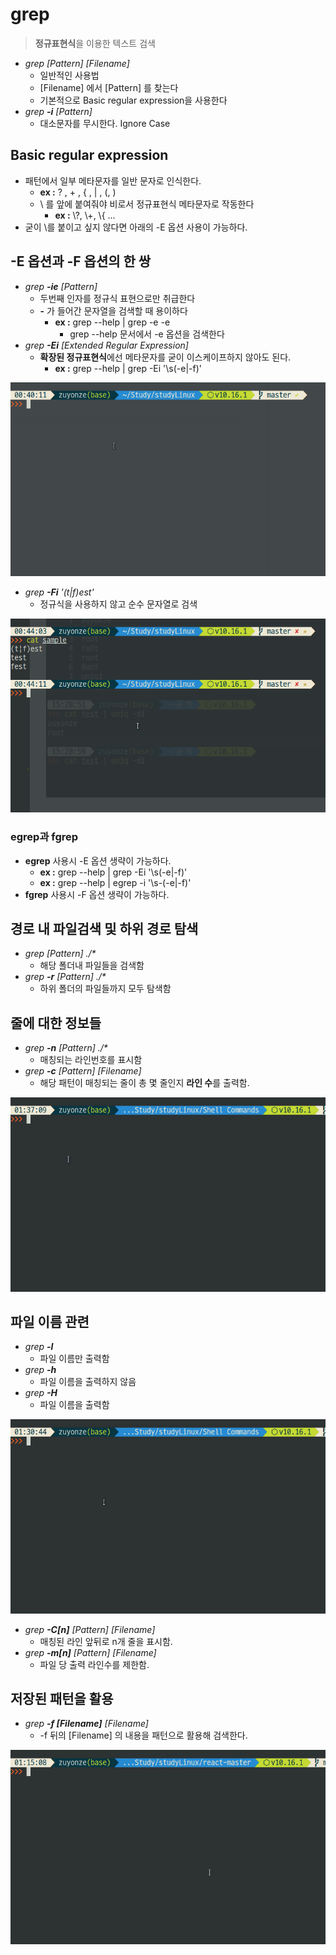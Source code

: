 # grep

> **정규표현식**을 이용한 텍스트 검색

* *grep [Pattern] [Filename]*
  * 일반적인 사용법
  * [Filename] 에서 [Pattern] 를 찾는다
  * 기본적으로 Basic regular expression을 사용한다
* *grep **-i** [Pattern]*
  * 대소문자를 무시한다. Ignore Case

## Basic regular expression

* 패턴에서 일부 메타문자를 일반 문자로 인식한다.
  * **ex :** ? , + , { , | , (, )
  * \\ 를 앞에 붙여줘야 비로서 정규표현식 메타문자로 작동한다
    * **ex :** \\?, \\+, \\{ ...
* 굳이 \\를 붙이고 싶지 않다면 아래의 -E 옵션 사용이 가능하다.

## -E 옵션과 -F 옵션의 한 쌍

* *grep **-ie** [Pattern]*
  * 두번째 인자를 정규식 표현으로만 취급한다
  * **-** 가 들어간 문자열을 검색할 때 용이하다
    * **ex :** grep --help | grep -e -e
      * grep --help 문서에서 -e 옵션을 검색한다
* *grep **-Ei** [Extended Regular Expression]*
  * **확장된 정규표현식**에선 메타문자를 굳이 이스케이프하지 않아도 된다.
    * **ex :** grep --help | grep -Ei '\s(-e|-f)'

![grep 기본 예시](./imgs/grep1.gif)

* *grep **-Fi** '(t|f)est'*
  * 정규식을 사용하지 않고 순수 문자열로 검색

![grep -F 기본 예시](./imgs/grep2.gif)

### egrep과 fgrep

* **egrep** 사용시 -E 옵션 생략이 가능하다.
  * **ex :** grep --help | grep -Ei '\s(-e|-f)'
  * **ex :** grep --help | egrep -i '\s-(-e|-f)'
* **fgrep** 사용시 -F 옵션 생략이 가능하다.

## 경로 내 파일검색 및 하위 경로 탐색

* *grep [Pattern] ./\**
  * 해당 폴더내 파일들을 검색함
* *grep **-r** [Pattern] ./\**
  * 하위 폴더의 파일들까지 모두 탐색함

## 줄에 대한 정보들

* *grep **-n** [Pattern] ./\**
  * 매칭되는 라인번호를 표시함
* *grep **-c** [Pattern] [Filename]*
  * 해당 패턴이 매칭되는 줄이 총 몇 줄인지 **라인 수**를 출력함.

![grep -nc 기본 예시](./imgs/grep5.gif)

## 파일 이름 관련

* *grep **-l***
  * 파일 이름만 출력함
* *grep **-h***
  * 파일 이름을 출력하지 않음
* *grep **-H***
  * 파일 이름을 출력함

![grep -h 기본 예시](./imgs/grep4.gif)

* *grep **-C[n]** [Pattern] [Filename]*
  * 매칭된 라인 앞뒤로 n개 줄을 표시함.
* *grep **-m[n]** [Pattern] [Filename]*
  * 파일 당 출력 라인수를 제한함.

## 저장된 패턴을 활용

* *grep **-f [Filename]** [Filename]*
  * -f 뒤의 [Filename] 의 내용을 패턴으로 활용해 검색한다.

![grep -f 기본 예시](./imgs/grep3.gif)
